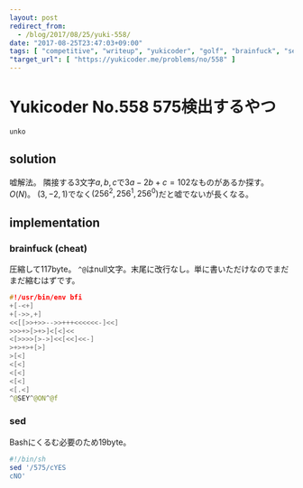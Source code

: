 ```yaml
---
layout: post
redirect_from:
  - /blog/2017/08/25/yuki-558/
date: "2017-08-25T23:47:03+09:00"
tags: [ "competitive", "writeup", "yukicoder", "golf", "brainfuck", "sed" ]
"target_url": [ "https://yukicoder.me/problems/no/558" ]
---
```


# Yukicoder No.558 575検出するやつ

`unko`

## solution

嘘解法。
隣接する$3$文字$a, b, c$で$3a - 2b + c = 102$なものがあるか探す。
$O(N)$。
$(3, -2, 1)$でなく$(256^2, 256^1, 256^0)$だと嘘でないが長くなる。

## implementation

### brainfuck (cheat)

圧縮して$117$byte。
`^@`はnull文字。末尾に改行なし。単に書いただけなのでまだまだ縮むはずです。

``` c++
#!/usr/bin/env bfi
+[-<+]
+[->>,+]
<<[[>>+>>-->>+++<<<<<<-]<<]
>>>+>[>+>]<[<]<<
<[>>>>[>->]<<[<<]<<-]
>+>+>+[>]
>[<]
<[<]
<[<]
<[<]
<[.<]
^@SEY^@ON^@f
```

### sed

Bashにくるむ必要のため$19$byte。

``` sh
#!/bin/sh
sed '/575/cYES
cNO'
```
